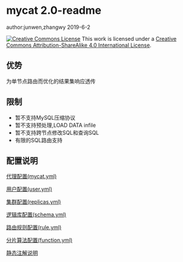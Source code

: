 # mycat 2.0-readme

author:junwen,zhangwy 2019-6-2

[![Creative Commons License](https://i.creativecommons.org/l/by-sa/4.0/88x31.png)](http://creativecommons.org/licenses/by-sa/4.0/)
This work is licensed under a [Creative Commons Attribution-ShareAlike 4.0 International License](http://creativecommons.org/licenses/by-sa/4.0/).

## 优势

为单节点路由而优化的结果集响应透传

## 限制

- 暂不支持MySQL压缩协议
- 暂不支持预处理,LOAD DATA infile
- 暂不支持跨节点修改SQL和查询SQL
- 有限的SQL路由支持

## 配置说明

[代理配置(mycat.yml)](mycat-proxy.md)

[用户配置(user.yml)](mycat-user.md)

[集群配置(replicas.yml)](mycat-replica.md)

[逻辑库配置(schema.yml)](mycat-schema.md)

[路由规则配置(rule.yml)](mycat-dynamic-annotation.md)

[分片算法配置(function.yml)](mycat-function.md)

[静态注解说明](mycat-static-annotation.md)



